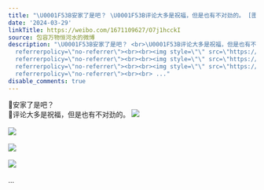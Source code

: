 ```yaml
---
title: "\U0001F53B安家了是吧？ \U0001F53B评论大多是祝福，但是也有不对劲的。 [图片][图片][图片][图片]"
date: '2024-03-29'
linkTitle: https://weibo.com/1671109627/O7j1hcckI
source: 包容万物恒河水的微博
description: "\U0001F53B安家了是吧？ <br>\U0001F53B评论大多是祝福，但是也有不对劲的。 <img style=\"\" src=\"https://tvax2.sinaimg.cn/large/639b1bfbly1ho8b4g3br9j20gr0ntdjg.jpg\"
  referrerpolicy=\"no-referrer\"><br><br><img style=\"\" src=\"https://tvax1.sinaimg.cn/large/639b1bfbly1ho8b4kypdvj20hj0cqmyo.jpg\"
  referrerpolicy=\"no-referrer\"><br><br><img style=\"\" src=\"https://tvax1.sinaimg.cn/large/639b1bfbly1ho8b4pvsx8j20hi0og76r.jpg\"
  referrerpolicy=\"no-referrer\"><br><br><img style=\"\" src=\"https://tvax2.sinaimg.cn/large/639b1bfbly1ho8b5k3f0mj20hk0jen1q.jpg\"
  referrerpolicy=\"no-referrer\"><br><br> ..."
disable_comments: true
---
```

🔻安家了是吧？ <br>🔻评论大多是祝福，但是也有不对劲的。 <img style="" src="https://tvax2.sinaimg.cn/large/639b1bfbly1ho8b4g3br9j20gr0ntdjg.jpg" referrerpolicy="no-referrer"><br><br><img style="" src="https://tvax1.sinaimg.cn/large/639b1bfbly1ho8b4kypdvj20hj0cqmyo.jpg" referrerpolicy="no-referrer"><br><br><img style="" src="https://tvax1.sinaimg.cn/large/639b1bfbly1ho8b4pvsx8j20hi0og76r.jpg" referrerpolicy="no-referrer"><br><br><img style="" src="https://tvax2.sinaimg.cn/large/639b1bfbly1ho8b5k3f0mj20hk0jen1q.jpg" referrerpolicy="no-referrer"><br><br> ...